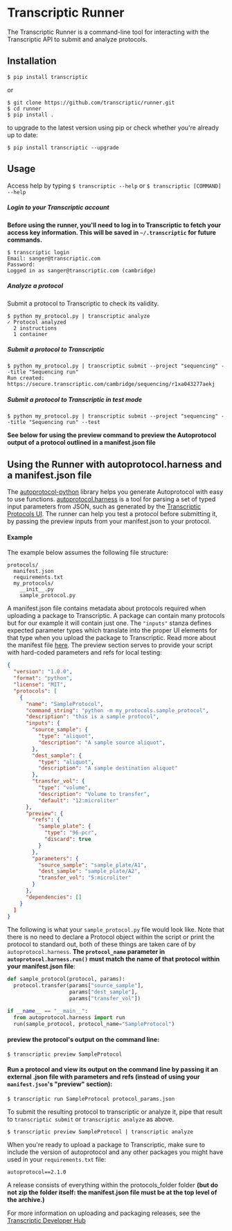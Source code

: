 # Transcriptic Runner

The Transcriptic Runner is a command-line tool for interacting with the
Transcriptic API to submit and analyze protocols.

## Installation

```
$ pip install transcriptic
```

or

```
$ git clone https://github.com/transcriptic/runner.git
$ cd runner
$ pip install .
```

to upgrade to the latest version using pip or check whether you're already up to date: 
```
$ pip install transcriptic --upgrade
```


## Usage

Access help by typing `$ transcriptic --help` or `$ transcriptic [COMMAND] --help`

##### Login to your Transcriptic account
**Before using the runner, you'll need to log in to Transcriptic to fetch your
access key information. This will be saved in `~/.transcriptic` for future
commands.**

```
$ transcriptic login
Email: sanger@transcriptic.com
Password:
Logged in as sanger@transcriptic.com (cambridge)
```

##### Analyze a protocol
Submit a protocol to Transcriptic to check its validity.
```
$ python my_protocol.py | transcriptic analyze
✓ Protocol analyzed
  2 instructions
  1 container
```

##### Submit a protocol to Transcriptic
```
$ python my_protocol.py | transcriptic submit --project "sequencing" --title "Sequencing run"
Run created: https://secure.transcriptic.com/cambridge/sequencing/r1xa043277aekj
```

##### Submit a protocol to Transcriptic in test mode
```
$ python my_protocol.py | transcriptic submit --project "sequencing" --title "Sequencing run" --test
```

**See below for using the preview command to preview the Autoprotocol output of a protocol outlined in a manifest.json file**

## Using the Runner with autoprotocol.harness and a manifest.json file

The [autoprotocol-python](https://github.com/autoprotocol/autoprotocol-python) library helps you generate Autoprotocol with easy to use functions. [autoprotocol.harness](https://github.com/autoprotocol/autoprotocol-python/blob/master/autoprotocol/harness.py) is a tool for parsing a set of typed input parameters from JSON, such as generated by the [Transcriptic Protocols UI](#). The runner can help you test a protocol before submitting it, by passing the preview inputs from your manifest.json to your protocol.

#### Example
The example below assumes the following file structure:
```
protocols/
  manifest.json
  requirements.txt
  my_protocols/
    __init__.py
    sample_protocol.py
```

A manifest.json file contains metadata about protocols required when uploading a package to Transcriptic. A package can contain many protocols but for our example it will contain just one.  The `"inputs"` stanza defines expected parameter types which translate into the proper UI elements for that type when you upload the package to Transcriptic.  Read more about the manifest file [here](http://developers.transcriptic.com/v1.0/docs/the-manifest).  The preview section serves to provide your script with hard-coded parameters and refs for local testing:
```json
{
  "version": "1.0.0",
  "format": "python",
  "license": "MIT",
  "protocols": [
    {
      "name": "SampleProtocol",
      "command_string": "python -m my_protocols.sample_protocol",
      "description": "this is a sample protocol",
      "inputs": {
        "source_sample": {
          "type": "aliquot",
          "description": "A sample source aliquot",
        },
        "dest_sample": {
          "type": "aliquot",
          "description": "A sample destination aliquot"
        },
        "transfer_vol": {
          "type": "volume",
          "description": "Volume to transfer",
          "default": "12:microliter"
      },
      "preview": {
        "refs": {
          "sample_plate": {
            "type": "96-pcr",
            "discard": true
          }
        },
        "parameters": {
          "source_sample": "sample_plate/A1",
          "dest_sample": "sample_plate/A2",
          "transfer_vol": "5:microliter"
        }
      },
      "dependencies": []
    }
  ]
}
```

The following is what your `sample_protocol.py` file would look like.  Note that there is no need to declare a Protocol object within the script or print the protocol to standard out, both of these things are taken care of by `autoprotocol.harness`.  **The `protocol_name` parameter in `autoprotocol.harness.run()` must match the name of that protocol within your manifest.json file**:
```python
def sample_protocol(protocol, params):
  protocol.transfer(params["source_sample"],
                    params["dest_sample"],
                    params["transfer_vol"])

if __name__ == "__main__":
  from autoprotocol.harness import run
  run(sample_protocol, protocol_name="SampleProtocol")
```

#### preview the protocol's output on the command line:
```
$ transcriptic preview SampleProtocol
```

#### Run a protocol and view its output on the command line by passing it an external .json file with parameters and refs (instead of using your `manifest.json`'s "preview" section):
```
$ transcriptic run SampleProtocol protocol_params.json
```

To submit the resulting protocol to transcriptic or analyze it, pipe that result to `transcriptic submit` or `transcriptic analyze` as above.
```
$ transcriptic preview SampleProtocol | transcriptic analyze
```

When you're ready to upload a package to Transcriptic, make sure to include the version of autoprotocol and any other packages you might have used in your `requirements.txt` file:
```
autoprotocol==2.1.0
```

A release consists of everything within the protocols_folder folder **(but do not zip the folder itself: the manifest.json file must be at the top level of the archive.)**

For more information on uploading and packaging releases, see the [Transcriptic Developer Hub](http://developers.transcriptic.com/v1.0/docs/package-creation-quickstart#packaging-and-uploading)

